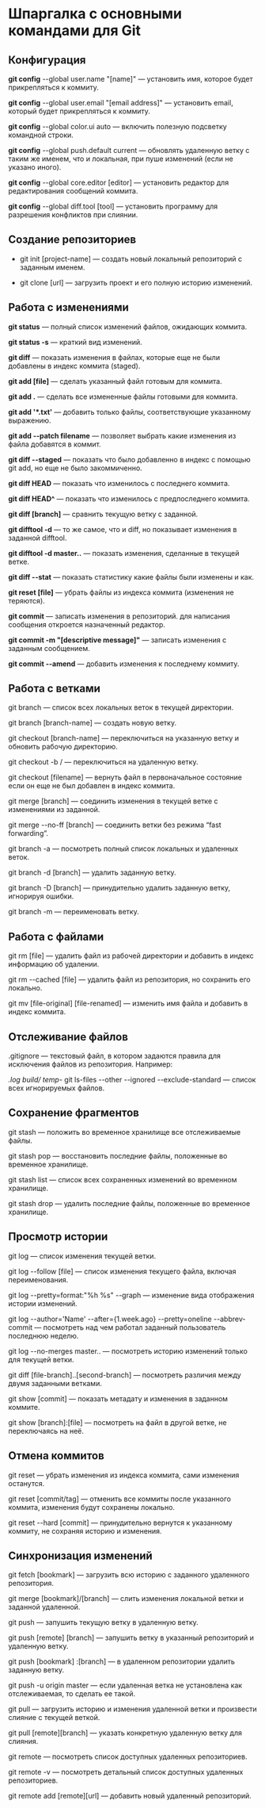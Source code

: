 # Шпаргалка с основными командами для Git
## Конфигурация
**git config** --global user.name "[name]" — установить имя, которое будет прикрепляться к коммиту.

**git config** --global user.email "[email address]" — установить email, который будет прикрепляться к коммиту.

**git config** --global color.ui auto — включить полезную подсветку командной строки.

**git config** --global push.default current — обновлять удаленную ветку с таким же именем, что и локальная, при пуше изменений (если не указано иного).

**git config** --global core.editor [editor] — установить редактор для редактирования сообщений коммита.

**git config** --global diff.tool [tool] — установить программу для разрешения конфликтов при слиянии.

## Создание репозиториев
+ git init [project-name] — создать новый локальный репозиторий с заданным именем.

+ git clone [url] — загрузить проект и его полную историю изменений.

## Работа с изменениями
**git status** — полный список изменений файлов, ожидающих коммита.

**git status -s** — краткий вид изменений.

**git diff** — показать изменения в файлах, которые еще не были добавлены в индекс коммита (staged).

**git add [file]** — сделать указанный файл готовым для коммита.

**git add .** — сделать все измененные файлы готовыми для коммита.

**git add '*.txt'** — добавить только файлы, соответствующие указанному выражению.

**git add --patch filename** — позволяет выбрать какие изменения из файла добавятся в коммит.

**git diff --staged** — показать что было добавленно в индекс с помощью git add, но еще не было закоммиченно.

**git diff HEAD** — показать что изменилось с последнего коммита.

**git diff HEAD^** — показать что изменилось с предпоследнего коммита.

**git diff [branch]** — сравнить текущую ветку с заданной.

**git difftool -d** — то же самое, что и diff, но показывает изменения в заданной difftool.

**git difftool -d master..** — показать изменения, сделанные в текущей ветке.

**git diff --stat** — показать статистику какие файлы были изменены и как.

**git reset [file]** — убрать файлы из индекса коммита (изменения не теряются).

**git commit** — записать изменения в репозиторий. для написания сообщения откроется назначенный редактор.

**git commit -m "[descriptive message]"** — записать изменения с заданным сообщением.

**git commit --amend** — добавить изменения к последнему коммиту.

## Работа с ветками
git branch — список всех локальных веток в текущей директории.

git branch [branch-name] — создать новую ветку.

git checkout [branch-name] — переключиться на указанную ветку и обновить рабочую директорию.

git checkout -b <name> <remote>/<branch> — переключиться на удаленную ветку.

git checkout [filename] — вернуть файл в первоначальное состояние если он еще не был добавлен в индекс коммита.

git merge [branch] — соединить изменения в текущей ветке с изменениями из заданной.

git merge --no-ff [branch] — соединить ветки без режима “fast forwarding”.

git branch -a — посмотреть полный список локальных и удаленных веток.

git branch -d [branch] — удалить заданную ветку.

git branch -D [branch] — принудительно удалить заданную ветку, игнорируя ошибки.

git branch -m <oldname> <newname> — переименовать ветку.

## Работа с файлами
git rm [file] — удалить файл из рабочей директории и добавить в индекс информацию об удалении.

git rm --cached [file] — удалить файл из репозитория, но сохранить его локально.

git mv [file-original] [file-renamed] — изменить имя файла и добавить в индекс коммита.

## Отслеживание файлов
.gitignore — текстовый файл, в котором задаются правила для исключения файлов из репозитория. Например:

*.log
build/
temp-*
git ls-files --other --ignored --exclude-standard — список всех игнорируемых файлов.

## Сохранение фрагментов
git stash — положить во временное хранилище все отслеживаемые файлы.

git stash pop — восстановить последние файлы, положенные во временное хранилище.

git stash list — список всех сохраненных изменений во временном хранилище.

git stash drop — удалить последние файлы, положенные во временное хранилище.

## Просмотр истории
git log — список изменения текущей ветки.

git log --follow [file] — список изменения текущего файла, включая переименования.

git log --pretty=format:"%h %s" --graph — изменение вида отображения истории изменений.

git log --author='Name' --after={1.week.ago} --pretty=oneline --abbrev-commit — посмотреть над чем работал заданный пользователь последнюю неделю.

git log --no-merges master.. — посмотреть историю изменений только для текущей ветки.

git diff [file-branch]..[second-branch] — посмотреть различия между двумя заданными ветками.

git show [commit] — показать метадату и изменения в заданном коммите.

git show [branch]:[file] — посмотреть на файл в другой ветке, не переключаясь на неё.

## Отмена коммитов
git reset — убрать изменения из индекса коммита, сами изменения останутся.

git reset [commit/tag] — отменить все коммиты после указанного коммита, изменения будут сохранены локально.

git reset --hard [commit] — принудительно вернутся к указанному коммиту, не сохраняя историю и изменения.

## Синхронизация изменений
git fetch [bookmark] — загрузить всю историю с заданного удаленного репозитория.

git merge [bookmark]/[branch] — слить изменения локальной ветки и заданной удаленной.

git push — запушить текущую ветку в удаленную ветку.

git push [remote] [branch] — запушить ветку в указанный репозиторий и удаленную ветку.

git push [bookmark] :[branch] — в удаленном репозитории удалить заданную ветку.

git push -u origin master — если удаленная ветка не установлена как отслеживаемая, то сделать ее такой.

git pull — загрузить историю и изменения удаленной ветки и произвести слияние с текущей веткой.

git pull [remote][branch] — указать конкретную удаленную ветку для слияния.

git remote — посмотреть список доступных удаленных репозиториев.

git remote -v — посмотреть детальный список доступных удаленных репозиториев.

git remote add [remote][url] — добавить новый удаленный репозиторий.